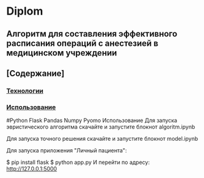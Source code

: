 # Diplom

## Алгоритм для составления эффективного расписания операций с анестезией в медицинском учреждении

## [Содержание]

### [Технологии](https://github.com/username/repository#технологии)

### [Использование](https://github.com/username/repository#использование)
#Python
Flask
Pandas
Numpy
Pyomo
Использование
Для запуска эвристического алгоритма скачайте и запустите блокнот algoritm.ipynb

Для запуска точного решения скачайте и запустите блокнот model.ipynb

Для запуска приложения "Личный пациента":

$ pip install flask
$ python app.py
И перейти по адресу: http://127.0.0.1:5000
